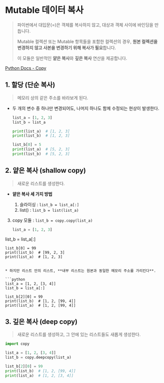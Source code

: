 # Mutable 데이터 복사

> 파이썬에서 대입문(=)은 객체를 복사하지 않고, 대상과 객체 사이에 바인딩을 만듭니다.
>
> Mutable 컬렉션 또는 Mutable 항목들을 포함한 컬렉션의 경우, **원본 컬렉션을 변경하지 않고 사본을 변경하기 위해 복사가 필요**합니다.
>
> 이 모듈은 일반적인 **얕은 복사**와 **깊은 복사** 연산을 제공합니다.

[Python Docs - Copy](https://docs.python.org/ko/3/library/copy.html)



## 1. 할당 (단순 복사)

> 메모리 상의 같은 주소를 바라보게 된다.

* 두 개의 변수 중 하나만 변경되어도, 나머지 하나도 함께 수정되는 현상이 발생한다.

    ```python
    list_a = [1, 2, 3]
    list_b = list_a

    print(list_a)  # [1, 2, 3]
    print(list_b)  # [1, 2, 3]

    list_b[0] = 5
    print(list_a)  # [5, 2, 3]
    print(list_b)  # [5, 2, 3]
    ```





## 2. 얕은 복사 (shallow copy)

>  새로운 리스트를 생성한다.

* **얕은 복사 세 가지 방법**
  
  1. 슬라이싱 : `list_b = list_a[:]`
  2. list() : `list_b = list(list_a)`
3. copy 모듈 : `list_b = copy.copy(list_a)`
  
    ```python
    list_a = [1, 2, 3]
  list_b = list_a[:]
  
    list_b[0] = 99
    print(list_b)  # [99, 2, 3]
    print(list_a)  # [1, 2, 3]
  ```
  
* 하지만 리스트 안의 리스트, **내부 리스트는 원본과 동일한 메모리 주소를 가리킨다**.

  ```python
  list_a = [1, 2, [3, 4]]
  list_b = list_a[:]
  
  list_b[2][0] = 99
  print(list_b)  # [1, 2, [99, 4]]
  print(list_a)  # [1, 2, [99, 4]]
  ```



## 3. 깊은 복사 (deep copy)

> 새로운 리스트를 생성하고, 그 안에 있는 리스트들도 새롭게 생성한다.

```python
import copy

list_a = [1, 2, [3, 4]]
list_b = copy.deepcopy(list_a)

list_b[2][0] = 99
print(list_b)  # [1, 2, [99, 4]]
print(list_a)  # [1, 2, [3, 4]]
```



